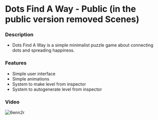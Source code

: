 # Dots Find A Way - Public (in the public version removed Scenes) 

### Description
- Dots  Find A Way is a simple minimalist puzzle game about connecting dots and spreading happiness.  

### Features
- Simple user interface 
- Simple animations
- System to make level from inspector
- System to autogenerate level from inspector

### Video

![6enn2r](https://user-images.githubusercontent.com/57986505/166305069-7a57d6cd-e5d2-47d3-9e45-868a82fdbd8e.gif)

